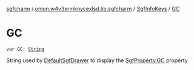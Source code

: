 [sgfcharm](../../index.md) / [onion.w4v3xrmknycexlsd.lib.sgfcharm](../index.md) / [SgfInfoKeys](index.md) / [GC](./-g-c.md)

# GC

`var GC: `[`String`](https://kotlinlang.org/api/latest/jvm/stdlib/kotlin/-string/index.html)

String used by [DefaultSgfDrawer](../../onion.w4v3xrmknycexlsd.lib.sgfcharm.view/-default-sgf-drawer/index.md) to display the [SgfProperty.GC](../../onion.w4v3xrmknycexlsd.lib.sgfcharm.parse/-sgf-property/-g-c/index.md) property

